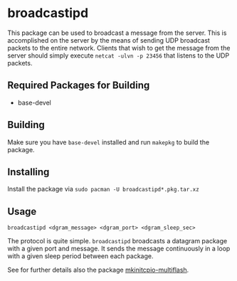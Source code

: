 broadcastipd
============
This package can be used to broadcast a message from the server.
This is accomplished on the server by the means of sending UDP broadcast packets to the entire network.
Clients that wish to get the message from the server should simply execute `netcat -ulvn -p 23456` that listens to the UDP packets.

Required Packages for Building
------------------------------
* base-devel

Building
--------
Make sure you have `base-devel` installed and run `makepkg` to build the package.

Installing
----------
Install the package via `sudo pacman -U broadcastipd*.pkg.tar.xz`

Usage
-----
`broadcastipd <dgram_message> <dgram_port> <dgram_sleep_sec>`

The protocol is quite simple. `broadcastipd` broadcasts a datagram package with a given port and message.
It sends the message continuously in a loop with a given sleep period between each package.

See for further details also the package [mkinitcpio-multiflash](https://github.com/j54n1n/alarm-mkinitcpio-multiflash).

